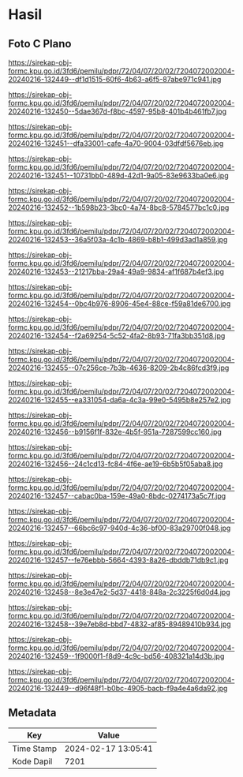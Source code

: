 # Hasil

## Foto C Plano

https://sirekap-obj-formc.kpu.go.id/3fd6/pemilu/pdpr/72/04/07/20/02/7204072002004-20240216-132449--df1d1515-60f6-4b63-a6f5-87abe971c941.jpg

https://sirekap-obj-formc.kpu.go.id/3fd6/pemilu/pdpr/72/04/07/20/02/7204072002004-20240216-132450--5dae367d-f8bc-4597-95b8-401b4b461fb7.jpg

https://sirekap-obj-formc.kpu.go.id/3fd6/pemilu/pdpr/72/04/07/20/02/7204072002004-20240216-132451--dfa33001-cafe-4a70-9004-03dfdf5676eb.jpg

https://sirekap-obj-formc.kpu.go.id/3fd6/pemilu/pdpr/72/04/07/20/02/7204072002004-20240216-132451--10731bb0-489d-42d1-9a05-83e9633ba0e6.jpg

https://sirekap-obj-formc.kpu.go.id/3fd6/pemilu/pdpr/72/04/07/20/02/7204072002004-20240216-132452--1b598b23-3bc0-4a74-8bc8-5784577bc1c0.jpg

https://sirekap-obj-formc.kpu.go.id/3fd6/pemilu/pdpr/72/04/07/20/02/7204072002004-20240216-132453--36a5f03a-4c1b-4869-b8b1-499d3ad1a859.jpg

https://sirekap-obj-formc.kpu.go.id/3fd6/pemilu/pdpr/72/04/07/20/02/7204072002004-20240216-132453--21217bba-29a4-49a9-9834-af1f687b4ef3.jpg

https://sirekap-obj-formc.kpu.go.id/3fd6/pemilu/pdpr/72/04/07/20/02/7204072002004-20240216-132454--0bc4b976-8906-45e4-88ce-f59a81de6700.jpg

https://sirekap-obj-formc.kpu.go.id/3fd6/pemilu/pdpr/72/04/07/20/02/7204072002004-20240216-132454--f2a69254-5c52-4fa2-8b93-71fa3bb351d8.jpg

https://sirekap-obj-formc.kpu.go.id/3fd6/pemilu/pdpr/72/04/07/20/02/7204072002004-20240216-132455--07c256ce-7b3b-4636-8209-2b4c86fcd3f9.jpg

https://sirekap-obj-formc.kpu.go.id/3fd6/pemilu/pdpr/72/04/07/20/02/7204072002004-20240216-132455--ea331054-da6a-4c3a-99e0-5495b8e257e2.jpg

https://sirekap-obj-formc.kpu.go.id/3fd6/pemilu/pdpr/72/04/07/20/02/7204072002004-20240216-132456--b9156f1f-832e-4b5f-951a-7287599cc160.jpg

https://sirekap-obj-formc.kpu.go.id/3fd6/pemilu/pdpr/72/04/07/20/02/7204072002004-20240216-132456--24c1cd13-fc84-4f6e-ae19-6b5b5f05aba8.jpg

https://sirekap-obj-formc.kpu.go.id/3fd6/pemilu/pdpr/72/04/07/20/02/7204072002004-20240216-132457--cabac0ba-159e-49a0-8bdc-0274173a5c7f.jpg

https://sirekap-obj-formc.kpu.go.id/3fd6/pemilu/pdpr/72/04/07/20/02/7204072002004-20240216-132457--66bc6c97-940d-4c36-bf00-83a29700f048.jpg

https://sirekap-obj-formc.kpu.go.id/3fd6/pemilu/pdpr/72/04/07/20/02/7204072002004-20240216-132457--fe76ebbb-5664-4393-8a26-dbddb71db9c1.jpg

https://sirekap-obj-formc.kpu.go.id/3fd6/pemilu/pdpr/72/04/07/20/02/7204072002004-20240216-132458--8e3e47e2-5d37-4418-848a-2c3225f6d0d4.jpg

https://sirekap-obj-formc.kpu.go.id/3fd6/pemilu/pdpr/72/04/07/20/02/7204072002004-20240216-132458--39e7eb8d-bbd7-4832-af85-89489410b934.jpg

https://sirekap-obj-formc.kpu.go.id/3fd6/pemilu/pdpr/72/04/07/20/02/7204072002004-20240216-132459--1f9000f1-f8d9-4c9c-bd56-408321a14d3b.jpg

https://sirekap-obj-formc.kpu.go.id/3fd6/pemilu/pdpr/72/04/07/20/02/7204072002004-20240216-132449--d96f48f1-b0bc-4905-bacb-f9a4e4a6da92.jpg


## Metadata

| Key        | Value               |
| ---------- | ------------------- |
| Time Stamp | 2024-02-17 13:05:41 |
| Kode Dapil | 7201                |



